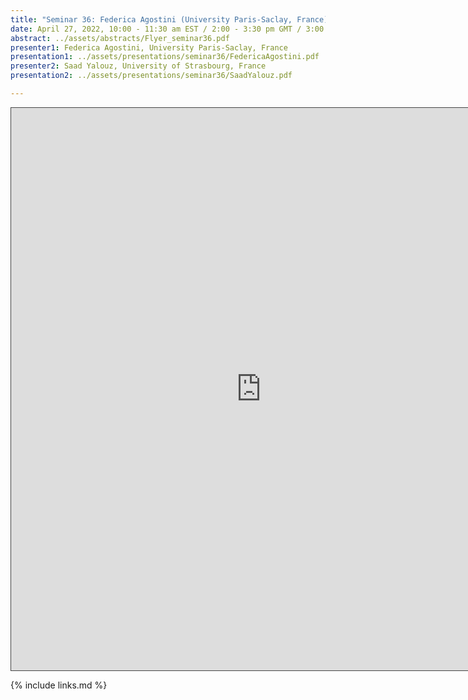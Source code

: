 ```yaml
---
title: "Seminar 36: Federica Agostini (University Paris-Saclay, France) and Saad Yalouz (University of Strasbourg, France)"
date: April 27, 2022, 10:00 - 11:30 am EST / 2:00 - 3:30 pm GMT / 3:00 - 4:30 BST
abstract: ../assets/abstracts/Flyer_seminar36.pdf
presenter1: Federica Agostini, University Paris-Saclay, France
presentation1: ../assets/presentations/seminar36/FedericaAgostini.pdf
presenter2: Saad Yalouz, University of Strasbourg, France
presentation2: ../assets/presentations/seminar36/SaadYalouz.pdf

---
```


<iframe src="https://ub.hosted.panopto.com/Panopto/Pages/Embed.aspx?id=8dc783df-3ff0-4359-86c6-ae8401095cfb
&autoplay=false&offerviewer=true&showtitle=true&showbrand=true&captions=false&interactivity=all" height="900" width="800" 
style="border: 1px solid #464646;" allowfullscreen allow="autoplay"></iframe>


{% include links.md %}


